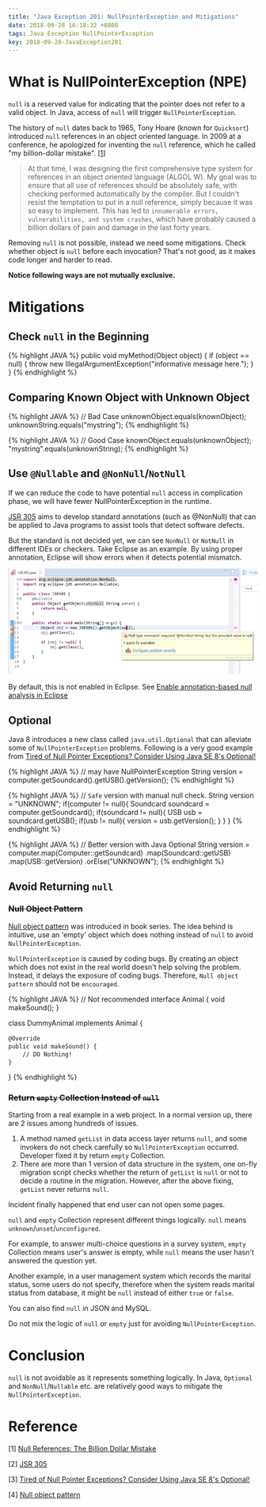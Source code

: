 ```yaml
---
title: "Java Exception 201: NullPointerException and Mitigations"
date: 2018-09-28 16:18:32 +0800
tags: Java Exception NullPointerException
key: 2018-09-28-JavaException201
---
```


# What is NullPointerException (NPE)
`null` is a reserved value for indicating that the pointer does not refer to a valid object. In Java, access of `null` will trigger `NullPointerException`. 


The history of `null` dates back to 1965, Tony Hoare (known for `Quicksort`) introduced `null` references in an object oriented language. In 2009 at a conference, he apologized for inventing the `null` reference, which he called "my billion-dollar mistake". \[[1][Null References: The Billion Dollar Mistake]\]

> At that time, I was designing the first comprehensive type system for references in an object oriented language (ALGOL W). My goal was to ensure that all use of references should be absolutely safe, with checking performed automatically by the compiler. But I couldn't resist the temptation to put in a null reference, simply because it was so easy to implement. This has led to `innumerable errors, vulnerabilities, and system crashes`, which have probably caused a billion dollars of pain and damage in the last forty years.


Removing `null` is not possible, instead we need some mitigations. Check whether object is `null` before each invocation? That's not good, as it makes code longer and harder to read.

**Notice following ways are not mutually exclusive.**

# Mitigations
## Check `null` in the Beginning

{% highlight JAVA %}
public void myMethod(Object object) {
	if (object == null) {
		throw new IllegalArgumentException("informative message here.");
	}
}
{% endhighlight %}

## Comparing Known Object with Unknown Object

{% highlight JAVA %}
// Bad Case
unknownObject.equals(knownObject);
unknownString.equals("mystring");
{% endhighlight %}

{% highlight JAVA %}
// Good Case
knownObject.equals(unknownObject);
"mystring".equals(unknownString);
{% endhighlight %}

## Use `@Nullable` and `@NonNull`/`NotNull`
If we can reduce the code to have potential `null` access in complication phase, we will have fewer NullPointerException in the runtime. 


[JSR 305] aims to develop standard annotations (such as @NonNull) that can be applied to Java programs to assist tools that detect software defects. 


But the standard is not decided yet, we can see `NonNull` or `NotNull` in different IDEs or checkers. Take Eclipse as an example. By using proper annotation, Eclipse will show errors when it detects potential mismatch. 


![Nullable annotation in Eclipse](/assets/JavaException201_NullPointerException_nullable_annotation_Eclipse_sample_code.png)

By default, this is not enabled in Eclipse. See [Enable annotation-based null analysis in Eclipse](/assets/JavaException201_NullPointerException_nullable_annotation_Eclipse_enable_setting.png)

## Optional
Java 8 introduces a new class called `java.util.Optional` that can alleviate some of `NullPointerException` problems. Following is a very good example from [Tired of Null Pointer Exceptions? Consider Using Java SE 8's Optional!]

{% highlight JAVA %}
// may have NullPointerException
String version = computer.getSoundcard().getUSB().getVersion();
{% endhighlight %}

{% highlight JAVA %}
// `Safe` version with manual null check.
String version = "UNKNOWN";
if(computer != null){
  Soundcard soundcard = computer.getSoundcard();
  if(soundcard != null){
    USB usb = soundcard.getUSB();
    if(usb != null){
      version = usb.getVersion();
    }
  }
}
{% endhighlight %}

{% highlight JAVA %}
// Better version with Java Optional
String version = computer.map(Computer::getSoundcard)
                  .map(Soundcard::getUSB)
                  .map(USB::getVersion)
                  .orElse("UNKNOWN");
{% endhighlight %}

## Avoid Returning `null`
### ~~Null Object Pattern~~
[Null object pattern] was introduced in book series. The idea behind is intuitive, use an 'empty' object which does nothing instead of `null` to avoid `NullPointerException`. 


`NullPointerException` is caused by coding bugs. By creating an object which does not exist in the real world doesn't help solving the problem. Instead, it delays the exposure of coding bugs. Therefore, `Null object pattern` should not be `encouraged`.

{% highlight JAVA %}
// Not recommended
interface Animal {
    void makeSound();
}

class DummyAnimal implements Animal {

	@Override
	public void makeSound() {
		// DO Nothing!
	}
}
{% endhighlight %}

### ~~Return `empty` Collection Instead of `null`~~
Starting from a real example in a web project. In a normal version up, there are 2 issues among hundreds of issues.

1. A method named `getList` in data access layer returns `null`, and some invokers do not check carefully so `NullPointerException` occurred. Developer fixed it by return `empty` Collection.
2. There are more than 1 version of data structure in the system, one on-fly migration script checks whether the return of `getList` is `null` or not to decide a routine in the migration. However, after the above fixing, `getList` never returns `null`.

Incident finally happened that end user can not open some pages. 


`null` and `empty` Collection represent different things logically. `null` means `unknown`/`unset`/`unconfigured`. 


For example, to answer multi-choice questions in a survey system, `empty` Collection means user's answer is empty, while `null` means the user hasn't answered the question yet. 


Another example, in a user management system which records the marital status, some users do not specify, therefore when the system reads marital status from database, it might be `null` instead of either `true` or `false`. 


You can also find `null` in JSON and MySQL.


Do not mix the logic of `null` or `empty` just for avoiding `NullPointerException`.

# Conclusion
`null` is not avoidable as it represents something logically. In Java, `Optional` and `NonNull`/`Nullable` etc. are relatively good ways to mitigate the `NullPointerException`.

# Reference
\[1\] [Null References: The Billion Dollar Mistake]

\[2\] [JSR 305]

\[3\] [Tired of Null Pointer Exceptions? Consider Using Java SE 8's Optional!]

\[4\] [Null object pattern]

[Null References: The Billion Dollar Mistake]:https://www.infoq.com/presentations/Null-References-The-Billion-Dollar-Mistake-Tony-Hoare

[JSR 305]:https://jcp.org/en/jsr/detail?id=305

[Tired of Null Pointer Exceptions? Consider Using Java SE 8's Optional!]:https://www.oracle.com/technetwork/articles/java/java8-optional-2175753.html

[Null object pattern]:[https://en.wikipedia.org/wiki/Null_object_pattern]